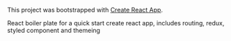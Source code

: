 This project was bootstrapped with [Create React App](https://github.com/facebook/create-react-app).


React boiler plate for a quick start create react app, includes routing, redux, styled component and themeing
